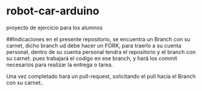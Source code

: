 # robot-car-arduino
proyecto de ejercicio para los alumnos

##Indicaciones
en el presente repositorio, se encuentra un Branch con su carnet, dicho branch ud debe hacer un FORK, para traerlo a su cuenta personal, dentro de su cuenta personal tendra el repositorio y el branch con su carnet.
pues trabajará el codigo en ese branch, y hará los commit necesarios para realizar la entrega o tarea.

Una vez completado hará un pull-request, solicitando el pull hacia el Branch con su carnet..
